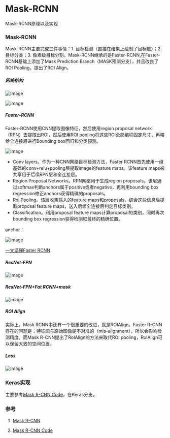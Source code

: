 # Mask-RCNN
Mask-RCNN原理以及实现

### Mask-RCNN

Mask-RCNN主要完成三件事情：1. 目标检测（直接在结果上绘制了目标框）；2. 目标分类；3. 像素级目标分割。Mask-RCNN继承的是Faster-RCNN,在Faster-RCNN基础上添加了Mask Prediction Branch（MASK预测分支），并且改良了ROI Pooling，提出了ROI Align。

##### 网络结构

![image](https://user-images.githubusercontent.com/27406337/131059783-b8489815-6e51-4250-b30c-48acf4ec7af5.png)

![image](https://user-images.githubusercontent.com/27406337/131060576-f3b1ccdd-9c9d-482e-bce1-a4765d818b79.png)

##### Faster-RCNN

Faster-RCNN使用CNN提取图像特征，然后使用region proposal network（RPN）去提取出ROI，然后使用ROI pooling将这些ROI全部编程固定尺寸，再喂给全连接层进行Bounding box回归和分类预测。

![image](https://user-images.githubusercontent.com/27406337/131062048-a3a8cd8a-a031-4f81-b1f8-7b4f42095855.png)

- Conv layers。作为一种CNN网络目标检测方法，Faster RCNN首先使用一组基础的conv+relu+pooling层提取image的feature maps。该feature maps被共享用于后续RPN层和全连接层。
- Region Proposal Networks。RPN网络用于生成region proposals。该层通过softmax判断anchors属于positive或者negative，再利用bounding box regression修正anchors获得精确的proposals。
- Roi Pooling。该层收集输入的feature maps和proposals，综合这些信息后提取proposal feature maps，送入后续全连接层判定目标类别。
- Classification。利用proposal feature maps计算proposal的类别，同时再次bounding box regression获得检测框最终的精确位置。

anchor：

![image](https://user-images.githubusercontent.com/27406337/131062534-d5706f05-ec32-4a40-8db4-1eb9c222ff83.png)


[一文读懂Faster RCNN](https://zhuanlan.zhihu.com/p/31426458)


##### ResNet-FPN

![image](https://user-images.githubusercontent.com/27406337/131063269-6973b0c0-9ba4-4713-8408-1f3d5d4754cd.png)

##### ResNet-FPN+Fat RCNN+mask

![image](https://user-images.githubusercontent.com/27406337/131063513-c6df014c-66cc-4070-9a67-5d2acc4da233.png)

##### ROI Align

实际上，Mask RCNN中还有一个很重要的改进，就是ROIAlign。Faster R-CNN存在的问题是：特征图与原始图像是不对准的（mis-alignment），所以会影响检测精度。而Mask R-CNN提出了RoIAlign的方法来取代ROI pooling，RoIAlign可以保留大致的空间位置。

##### Loss

![image](https://user-images.githubusercontent.com/27406337/131063639-47362d5d-e826-4274-9034-57769b351fdb.png)


### Keras实现

主要参考[Mask R-CNN Code](https://github.com/matterport/Mask_RCNN)，在Keras分支。

### 参考

1. [Mask R-CNN](http://cn.arxiv.org/pdf/1703.06870v3)

2. [Mask R-CNN Code](https://github.com/matterport/Mask_RCNN)
